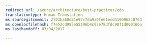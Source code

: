 ```yaml
---
redirect_url: /azure/architecture/best-practices/cdn
translationtype: Human Translation
ms.sourcegitcommit: 2f03ba60d81e97c7da9a9fe61ecd419096248763
ms.openlocfilehash: f7e52cd985e55596b4c92e78dfdc98f1d000166a
ms.lasthandoff: 03/04/2017

---
```

